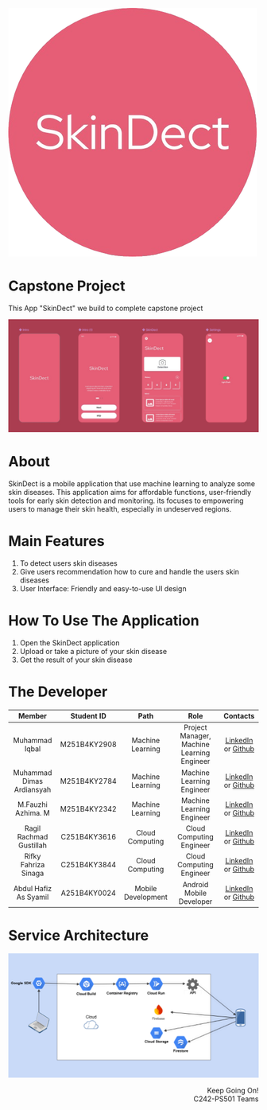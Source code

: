 ![image SkinDect](Logo/LogoSkinDect.png)


# Capstone Project

This App "SkinDect" we build to complete capstone project

![SkinDect](Logo/tampilan.jpg)

# About

SkinDect is a mobile application that use machine learning to analyze some skin diseases. This application aims for affordable functions, user-friendly tools for early skin detection and monitoring. its focuses to empowering users to manage their skin health, especially in undeserved regions.

# Main Features

1. To detect users skin diseases
2. Give users recommendation how to cure and handle the users skin diseases
3. User Interface: Friendly and easy-to-use UI design

# How To Use The Application

1. Open the SkinDect application
2. Upload or take a picture of your skin disease
3. Get the result of your skin disease

# The Developer

|          Member           |  Student ID  |        Path        |                    Role                    |                                                       Contacts                                                        |
| :-----------------------: | :----------: | :----------------: | :----------------------------------------: | :-------------------------------------------------------------------------------------------------------------------: |
|      Muhammad Iqbal       | M251B4KY2908 |  Machine Learning  | Project Manager, Machine Learning Engineer |             [LinkedIn](https://www.linkedin.com/in/m-iqbal-cpu/) or [Github](https://github.com/ball-cpu)             |
| Muhammad Dimas Ardiansyah | M251B4KY2784 |  Machine Learning  |         Machine Learning Engineer          | [LinkedIn](https://www.linkedin.com/in/muhammad-dimas-ardiansyah-393b08258/) or [Github](https://github.com/0rigin4l) |
|    M.Fauzhi Azhima. M     | M251B4KY2342 |  Machine Learning  |         Machine Learning Engineer          |      [LinkedIn](https://www.linkedin.com/in/m-fauzhi-azhima-774891327/) or [Github](https://github.com/Fauzinih)      |
|  Ragil Rachmad Gustillah  | C251B4KY3616 |  Cloud Computing   |          Cloud Computing Engineer          |  [LinkedIn](https://www.linkedin.com/in/ragil-rachmad-gustillah-427532247/) or [Github](https://github.com/Rageels)   |
|   Rifky Fahriza Sinaga    | C251B4KY3844 |  Cloud Computing   |          Cloud Computing Engineer          |          [LinkedIn](https://www.linkedin.com/in/rifkysinaga/) or [Github](https://github.com/BubbleXProject)          |
|   Abdul Hafiz As Syamil   | A251B4KY0024 | Mobile Development |          Android Mobile Developer          |                                 [LinkedIn]() or [Github](https://github.com/assyamil)                                 |

# Service Architecture
![SkinDect](Logo/ServiceArchitecture.png)

<!-- # License -->

<!-- Distributed under the MIT License. See `LICENSE` for more information. -->

<p align="right"> Keep Going On!<br>  C242-PS501 Teams </p>
